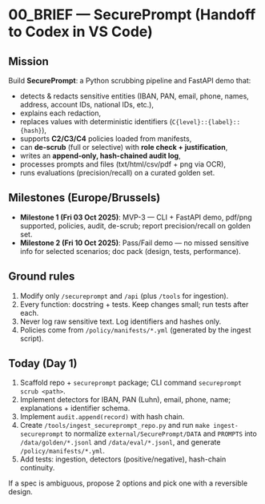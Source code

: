 # 00_BRIEF — SecurePrompt (Handoff to Codex in VS Code)

## Mission
Build **SecurePrompt**: a Python scrubbing pipeline and FastAPI demo that:
- detects & redacts sensitive entities (IBAN, PAN, email, phone, names, address, account IDs, national IDs, etc.),
- explains each redaction,
- replaces values with deterministic identifiers (`C{level}::{label}::{hash}`),
- supports **C2/C3/C4** policies loaded from manifests,
- can **de-scrub** (full or selective) with **role check + justification**,
- writes an **append-only, hash-chained audit log**,
- processes prompts and files (txt/html/csv/pdf + png via OCR),
- runs evaluations (precision/recall) on a curated golden set.

## Milestones (Europe/Brussels)
- **Milestone 1 (Fri 03 Oct 2025)**: MVP-3 — CLI + FastAPI demo, pdf/png supported, policies, audit, de-scrub; report precision/recall on golden set.
- **Milestone 2 (Fri 10 Oct 2025)**: Pass/Fail demo — no missed sensitive info for selected scenarios; doc pack (design, tests, performance).

## Ground rules
1) Modify only `/secureprompt` and `/api` (plus `/tools` for ingestion).
2) Every function: docstring + tests. Keep changes small; run tests after each.
3) Never log raw sensitive text. Log identifiers and hashes only.
4) Policies come from `/policy/manifests/*.yml` (generated by the ingest script).

## Today (Day 1)
1) Scaffold repo + `secureprompt` package; CLI command `secureprompt scrub <path>`.
2) Implement detectors for IBAN, PAN (Luhn), email, phone, name; explanations + identifier schema.
3) Implement `audit.append(record)` with hash chain.
4) Create `/tools/ingest_secureprompt_repo.py` and run `make ingest-secureprompt` to normalize `external/SecurePrompt/DATA` and `PROMPTS` into `/data/golden/*.jsonl` and `/data/eval/*.jsonl`, and generate `/policy/manifests/*.yml`.
5) Add tests: ingestion, detectors (positive/negative), hash-chain continuity.

If a spec is ambiguous, propose 2 options and pick one with a reversible design.
